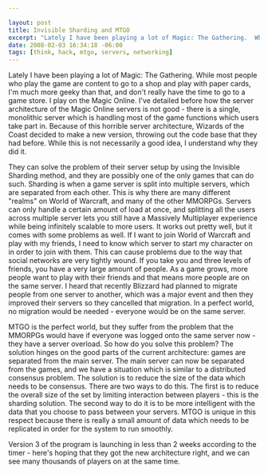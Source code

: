 ```yaml
--- 

layout: post
title: Invisible Sharding and MTGO
excerpt: "Lately I have been playing a lot of Magic: The Gathering.  While most people who play the game are content to go to a shop and play with paper cards, I'm much more geeky than that, and don't really have the time to go to a game store.  I play on the Magic Online.   I've detailed before how the server architecture of the Magic Online servers is not good - there is a single, monolithic server which is handling most of the game functions which users take part in."
date: 2008-02-03 16:34:18 -06:00
tags: [think, hack, mtgo, servers, networking]
---
```

Lately I have been playing a lot of Magic: The Gathering.  While most people who play the game are content to go to a shop and play with paper cards, I'm much more geeky than that, and don't really have the time to go to a game store.  I play on the Magic Online.   I've detailed before how the server architecture of the Magic Online servers is not good - there is a single, monolithic server which is handling most of the game functions which users take part in.   Because of this horrible server architecture, Wizards of the Coast decided to make a new version, throwing out the code base that they had before.  While this is not necessarily a good idea, I understand why they did it.

They can solve the problem of their server setup by using the Invisible Sharding method, and they are possibly one of the only games that can do such.  Sharding is when a game server is split into multiple servers, which are separated from each other.  This is why there are many different "realms" on World of Warcraft, and many of the other MMORPGs.  Servers can only handle a certain amount of load at once, and splitting all the users across multiple server lets you still have a Massively Multiplayer experience while being infinitely scalable to more users.   It works out pretty well, but it comes with some problems as well.  If I want to join World of Warcraft and play with my friends, I need to know which server to start my character on in order to join with them.  This can cause problems due to the way that social networks are very tightly wound.  If you take you and three levels of friends, you have a very large amount of people.  As a game grows, more people want to play with their friends and that means more people are on the same server.   I heard that recently Blizzard had planned to migrate people from one server to another, which was a major event and then they improved their servers so they cancelled that migration.  In a perfect world, no migration would be needed - everyone would be on the same server.

MTGO is the perfect world, but they suffer from the problem that the MMORPGs would have if everyone was logged onto the same server now - they have a server overload.  So how do you solve this problem?  The solution hinges on the good parts of the current architecture:  games are separated from the main server.   The main server can now be separated from the games, and we have a situation which is similar to a distributed consensus problem.  The solution is to reduce the size of the data which needs to be consensus.  There are two ways to do this.  The first is to reduce the overall size of the set by limiting interaction between players - this is the sharding solution.  The second way to do it is to be more intelligent with the data that you choose to pass between your servers.  MTGO is unique in this respect because there is really a small amount of data which needs to be replicated in order for the system to run smoothly.

Version 3 of the program is launching in less than 2 weeks according to the timer - here's hoping that they got the new architecture right, and we can see many thousands of players on at the same time.
